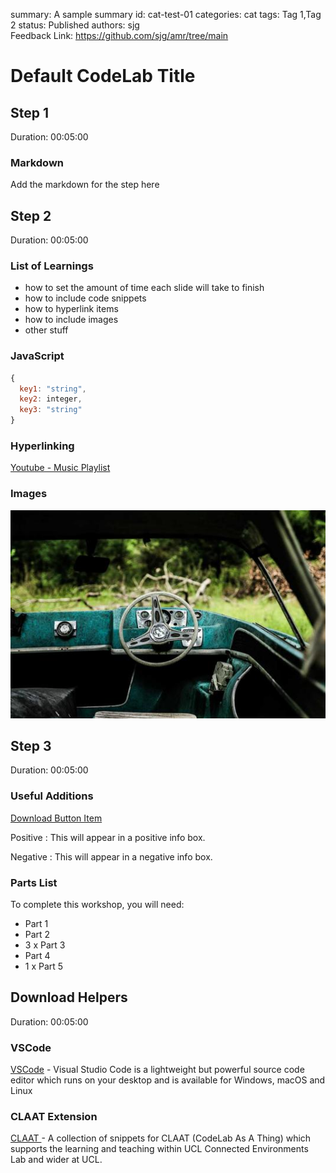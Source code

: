 summary: A sample summary
id: cat-test-01
categories: cat
tags: Tag 1,Tag 2
status: Published
authors: sjg    
Feedback Link: https://github.com/sjg/amr/tree/main

# Default CodeLab Title

<!-- ------------------------ -->
## Step 1  
Duration: 00:05:00

### Markdown
Add the markdown for the step here

<!-- ------------------------ -->
## Step 2  
Duration: 00:05:00

### List of Learnings 
- how to set the amount of time each slide will take to finish 
- how to include code snippets 
- how to hyperlink items 
- how to include images 
- other stuff

### JavaScript

```javascript
{ 
  key1: "string", 
  key2: integer,
  key3: "string"
}
```
### Hyperlinking
[Youtube - Music Playlist](https://www.youtube.com/watch?v=VNMms_zGbnI)

### Images
![Local Image](./assets/test-image.jpg)

<!-- ------------------------ -->
## Step 3 
Duration: 00:05:00

### Useful Additions

[Download Button Item]( https://www.sjg.dev)

Positive
: This will appear in a positive info box.

Negative
: This will appear in a negative info box.

### Parts List
To complete this workshop, you will need:
- Part 1
- Part 2
- 3 x Part 3
- Part 4
- 1 x Part 5

<!-- ------------------------ -->
## Download Helpers 
Duration: 00:05:00

### VSCode
[VSCode](https://code.visualstudio.com)  - Visual Studio Code is a lightweight but powerful source code editor which runs on your desktop and is available for Windows, macOS and Linux

### CLAAT Extension
[CLAAT ](https://marketplace.visualstudio.com/items?itemName=sjg-ce.claat-snippets-vscode&utm_source=VSCode.pro&utm_campaign=AhmadAwais) - A collection of snippets for CLAAT (CodeLab As A Thing) which supports the learning and teaching within UCL Connected Environments Lab and wider at UCL.

